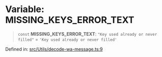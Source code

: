 # Variable: MISSING\_KEYS\_ERROR\_TEXT

> `const` **MISSING\_KEYS\_ERROR\_TEXT**: `"Key used already or never filled"` = `'Key used already or never filled'`

Defined in: [src/Utils/decode-wa-message.ts:9](https://github.com/Fokusdotid/Baileys/blob/a954da2ee3c892812cf9528a5a214092693c872f/src/Utils/decode-wa-message.ts#L9)

